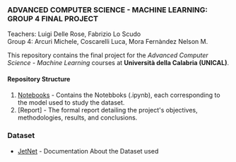 ### ADVANCED COMPUTER SCIENCE - MACHINE LEARNING: GROUP 4 FINAL PROJECT    
Teachers: Luigi Delle Rose, Fabrizio Lo Scudo  
Group 4: Arcuri Michele, Coscarelli Luca, Mora Fernàndez Nelson M.  

This repository contains the final project for the *Advanced Computer Science - Machine Learning* courses at **Università della Calabria (UNICAL)**.  

#### Repository Structure  
1. [Notebooks](https://github.com/lucaCosca/JetNet-Group4/tree/a63d110eddd8be94f9ca184d3875bf2326895082/Notebooks) - Contains the Notebboks (.ipynb), each corresponding to the model used to study the dataset.
2. [Report] - The formal report detailing the project's objectives, methodologies, results, and conclusions.

### Dataset 
- [JetNet]([https://github.com/jet-net/JetNet](https://zenodo.org/records/6975118)) - Documentation About the Dataset used




